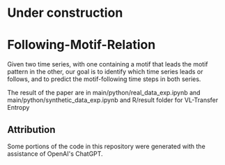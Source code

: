 # Under construction
# Following-Motif-Relation

Given two time series, with one containing a motif that leads the motif pattern in the other, our goal is to identify which time series leads or follows, and to predict the motif-following time steps in both series.

The result of the paper are in main/python/real_data_exp.ipynb and main/python/synthetic_data_exp.ipynb and R/result folder for VL-Transfer Entropy


## Attribution

Some portions of the code in this repository were generated with the assistance of OpenAI's ChatGPT.
